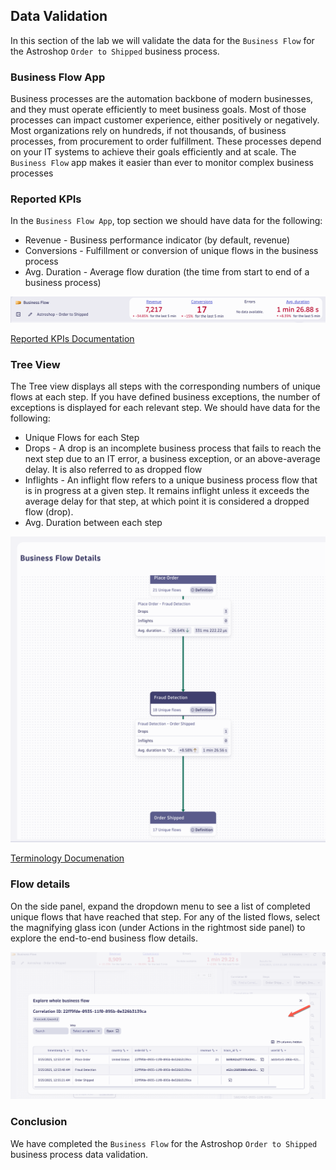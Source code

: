 ## Data Validation

In this section of the lab we will validate the data for the `Business Flow` for the Astroshop `Order to Shipped` business process. 

### Business Flow App

Business processes are the automation backbone of modern businesses, and they must operate efficiently to meet business goals. Most of those processes can impact customer experience, either positively or negatively. Most organizations rely on hundreds, if not thousands, of business processes, from procurement to order fulfillment. These processes depend on your IT systems to achieve their goals efficiently and at scale. The `Business Flow` app makes it easier than ever to monitor complex business processes

### Reported KPIs

In the `Business Flow App`,  top section we should have data for the following:

* Revenue - Business performance indicator (by default, revenue)
* Conversions - Fulfillment or conversion of unique flows in the business process
* Avg. Duration - Average flow duration (the time from start to end of a business process)

![Reported KPIs](../../../assets/images/06_bizevents_business_flow_data_validation_1.png)

[Reported KPIs Documentation](https://docs.dynatrace.com/docs/shortlink/business-flow-reported-kpis)

### Tree View

The Tree view displays all steps with the corresponding numbers of unique flows at each step. If you have defined business exceptions, the number of exceptions is displayed for each relevant step. We should have data for the following:

* Unique Flows for each Step
* Drops - A drop is an incomplete business process that fails to reach the next step due to an IT error, a business exception, or an above-average delay. It is also referred to as dropped flow
* Inflights - An inflight flow refers to a unique business process flow that is in progress at a given step. It remains inflight unless it exceeds the average delay for that step, at which point it is considered a dropped flow (drop).
* Avg. Duration between each step

![Tree View](../../../assets/images/06_bizevents_business_flow_data_validation_2.png)

[Terminology Documenation](https://docs.dynatrace.com/docs/shortlink/business-flow-reported-kpis#terminology)

### Flow details

 On the side panel, expand the dropdown menu to see a list of completed unique flows that have reached that step. For any of the listed flows, select the magnifying glass icon (under Actions in the rightmost side panel) to explore the end-to-end business flow details.

![Flow Details](../../../assets/images/06_bizevents_business_flow_data_validation_3.png)

### Conclusion

We have completed the `Business Flow` for the Astroshop `Order to Shipped` business process data validation.